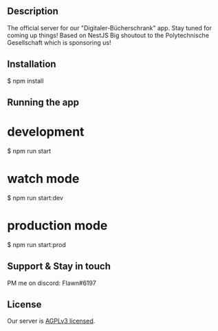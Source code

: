 ## Description
The official server for our "Digitaler-Bücherschrank" app. Stay tuned for coming up things!
Based on NestJS 
Big shoutout to the Polytechnische Gesellschaft which is sponsoring us!

## Installation

$ npm install


## Running the app

# development
$ npm run start

# watch mode
$ npm run start:dev

# production mode
$ npm run start:prod


## Support & Stay in touch

PM me on discord: Flawn#6197 

## License

Our server is [AGPLv3 licensed](https://www.gnu.org/licenses/agpl-3.0.txt).

